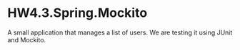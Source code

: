 # HW4.3.Spring.Mockito
A small application that manages a list of users. We are testing it using JUnit and Mockito.
